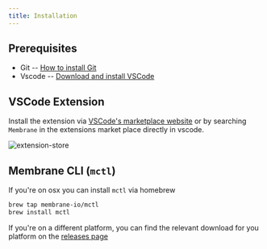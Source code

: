 ```yaml
---
title: Installation
---
```


## Prerequisites

- Git -- [How to install Git](https://git-scm.com/book/en/v2/Getting-Started-Installing-Git)
- Vscode -- [Download and install VSCode](https://code.visualstudio.com/download)

## VSCode Extension

Install the extension via [VSCode's marketplace website](https://marketplace.visualstudio.com/items?itemName=membrane.membrane) or by searching `Membrane` in the extensions market place directly in vscode.

![extension-store](/extension-store.png)

## Membrane CLI (`mctl`)

If you're on osx you can install `mctl` via homebrew

```sh
brew tap membrane-io/mctl
brew install mctl
```

If you're on a different platform, you can find the relevant download for you platform on the [releases page](https://github.com/membrane-io/mctl-releases/releases)
